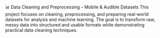 📊 Data Cleaning and Preprocessing – Mobile & Audible Datasets
This project focuses on cleaning, preprocessing, and preparing real-world datasets for analysis and machine learning. The goal is to transform raw, messy data into structured and usable formats while demonstrating practical data cleaning techniques.
